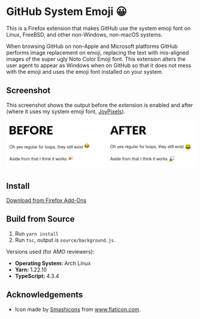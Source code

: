 # GitHub System Emoji 😀

This is a Firefox extension that makes GitHub use the system emoji font on
Linux, FreeBSD, and other non-Windows, non-macOS systems.

When browsing GitHub on non-Apple and Microsoft platforms GitHub performs image
replacement on emoji, replacing the text with mis-aligned images of the super
ugly Noto Color Emoji font. This extension alters the user agent to appear as
Windows when on GitHub so that it does not mess with the emoji and uses the
emoji font installed on your system.

## Screenshot

This screenshot shows the output before the extension is enabled and after
(where it uses my system emoji font, [JoyPixels](https://www.joypixels.com/)).

<img src="screenshots/Screenshot.png" width="613" alt="Screenshot showing emoji before/after enabling this extension">

## Install

[Download from Firefox Add-Ons](https://addons.mozilla.org/en-US/firefox/todo/)

## Build from Source

1. Run `yarn install`
2. Run `tsc`, output is `source/background.js`.

Versions used (for AMO reviewers):

* **Operating System:** Arch Linux
* **Yarn:** 1.22.10
* **TypeScript:** 4.3.4

## Acknowledgements

* Icon made by <a href="https://www.flaticon.com/authors/smashicons" title="Smashicons">Smashicons</a>
  from <a href="https://www.flaticon.com/" title="Flaticon">www.flaticon.com</a>.
